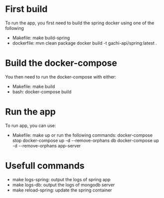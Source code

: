 # First build
To run the app, you first need to build the spring docker using one of the following
 - Makefile: make build-spring
 - dockerfile: 
	mvn clean package
	docker build -t gachi-api/spring:latest .

# Build the docker-compose
You then need to run the docker-compose with either:
 - Makefile: make build
 - bash: docker-compose build

# Run the app
To run app, you can use:
 - Makefile: make up
or run the following commands:
	docker-compose stop
	docker-compose up -d --remove-orphans db
	docker-compose up -d --remove-orphans app-server


# Usefull commands
 - make logs-spring: output the logs of spring app
 - make logs-db: output the logs of mongodb server
 - make reload-spring: update the spring container 